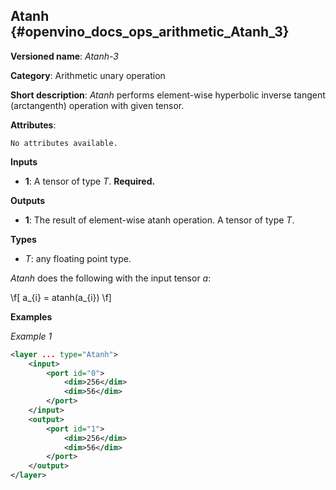 ## Atanh <a name="Atanh"></a> {#openvino_docs_ops_arithmetic_Atanh_3}

**Versioned name**: *Atanh-3*

**Category**: Arithmetic unary operation

**Short description**: *Atanh* performs element-wise hyperbolic inverse tangent (arctangenth) operation with given tensor.

**Attributes**:

    No attributes available.

**Inputs**

* **1**: A tensor of type *T*. **Required.**

**Outputs**

* **1**: The result of element-wise atanh operation. A tensor of type *T*.

**Types**

* *T*: any floating point type.

*Atanh* does the following with the input tensor *a*:

\f[
a_{i} = atanh(a_{i})
\f]

**Examples**

*Example 1*

```xml
<layer ... type="Atanh">
    <input>
        <port id="0">
            <dim>256</dim>
            <dim>56</dim>
        </port>
    </input>
    <output>
        <port id="1">
            <dim>256</dim>
            <dim>56</dim>
        </port>
    </output>
</layer>
```
